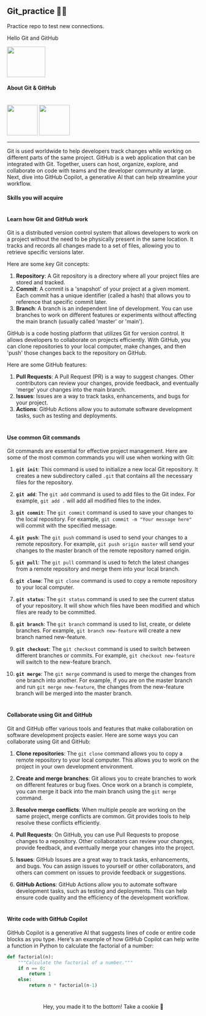 ## Git_practice 👨‍💻
Practice repo to test new connections.

Hello Git and GitHub

<img src="https://user-images.githubusercontent.com/98788821/209611209-4e4d2200-64ae-43ab-9024-aabe2b2f6dfc.gif" width="100" height="80"/>

#### About Git & GitHub
  <div style="display: inline_block"><br>
  <img src="https://cdn.jsdelivr.net/gh/devicons/devicon/icons/git/git-plain.svg" width="80" height="80"/>
  <img src="https://cdn.jsdelivr.net/gh/devicons/devicon/icons/github/github-original.svg" width="80" height="80"/>
  </div>

---

Git is used worldwide to help developers track changes while working on different parts of the same project. GitHub is a web application that can be integrated with Git. Together, users can host, organize, explore, and collaborate on code with teams and the developer community at large. Next, dive into GitHub Copilot, a generative AI that can help streamline your workflow.

#### Skills you will acquire

#

#### Learn how Git and GitHub work

Git is a distributed version control system that allows developers to work on a project without the need to be physically present in the same location. It tracks and records all changes made to a set of files, allowing you to retrieve specific versions later.

Here are some key Git concepts:

1. **Repository**: A Git repository is a directory where all your project files are stored and tracked.
2. **Commit**: A commit is a 'snapshot' of your project at a given moment. Each commit has a unique identifier (called a hash) that allows you to reference that specific commit later.
3. **Branch**: A branch is an independent line of development. You can use branches to work on different features or experiments without affecting the main branch (usually called 'master' or 'main').

GitHub is a code hosting platform that utilizes Git for version control. It allows developers to collaborate on projects efficiently. With GitHub, you can clone repositories to your local computer, make changes, and then 'push' those changes back to the repository on GitHub.

Here are some GitHub features:

1. **Pull Requests**: A Pull Request (PR) is a way to suggest changes. Other contributors can review your changes, provide feedback, and eventually 'merge' your changes into the main branch.
2. **Issues**: Issues are a way to track tasks, enhancements, and bugs for your project.
3. **Actions**: GitHub Actions allow you to automate software development tasks, such as testing and deployments.

#

#### Use common Git commands

Git commands are essential for effective project management. Here are some of the most common commands you will use when working with Git:

1. **`git init`**: This command is used to initialize a new local Git repository. It creates a new subdirectory called `.git` that contains all the necessary files for the repository.

2. **`git add`**: The `git add` command is used to add files to the Git index. For example, `git add .` will add all modified files to the index.

3. **`git commit`**: The `git commit` command is used to save your changes to the local repository. For example, `git commit -m "Your message here"` will commit with the specified message.

4. **`git push`**: The `git push` command is used to send your changes to a remote repository. For example, `git push origin master` will send your changes to the master branch of the remote repository named origin.

5. **`git pull`**: The `git pull` command is used to fetch the latest changes from a remote repository and merge them into your local branch.

6. **`git clone`**: The `git clone` command is used to copy a remote repository to your local computer.

7. **`git status`**: The `git status` command is used to see the current status of your repository. It will show which files have been modified and which files are ready to be committed.

8. **`git branch`**: The `git branch` command is used to list, create, or delete branches. For example, `git branch new-feature` will create a new branch named new-feature.

9. **`git checkout`**: The `git checkout` command is used to switch between different branches or commits. For example, `git checkout new-feature` will switch to the new-feature branch.

10. **`git merge`**: The `git merge` command is used to merge the changes from one branch into another. For example, if you are on the master branch and run `git merge new-feature`, the changes from the new-feature branch will be merged into the master branch.

#

#### Collaborate using Git and GitHub

Git and GitHub offer various tools and features that make collaboration on software development projects easier. Here are some ways you can collaborate using Git and GitHub:

1. **Clone repositories**: The `git clone` command allows you to copy a remote repository to your local computer. This allows you to work on the project in your own development environment.

2. **Create and merge branches**: Git allows you to create branches to work on different features or bug fixes. Once work on a branch is complete, you can merge it back into the main branch using the `git merge` command.

3. **Resolve merge conflicts**: When multiple people are working on the same project, merge conflicts are common. Git provides tools to help resolve these conflicts efficiently.

4. **Pull Requests**: On GitHub, you can use Pull Requests to propose changes to a repository. Other collaborators can review your changes, provide feedback, and eventually merge your changes into the project.

5. **Issues**: GitHub Issues are a great way to track tasks, enhancements, and bugs. You can assign issues to yourself or other collaborators, and others can comment on issues to provide feedback or suggestions.

6. **GitHub Actions**: GitHub Actions allow you to automate software development tasks, such as testing and deployments. This can help ensure code quality and the efficiency of the development workflow.

#

#### Write code with GitHub Copilot

GitHub Copilot is a generative AI that suggests lines of code or entire code blocks as you type. Here's an example of how GitHub Copilot can help write a function in Python to calculate the factorial of a number:

```python
def factorial(n):
    """Calculate the factorial of a number."""
    if n == 0:
        return 1
    else:
        return n * factorial(n-1)
```

#

<div align="center">
    Hey, you made it to the bottom!
    Take a cookie 🍪
</div>
